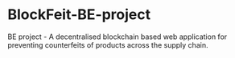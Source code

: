 # BlockFeit-BE-project
BE project - A decentralised blockchain based web application for preventing counterfeits of products across the supply chain.
